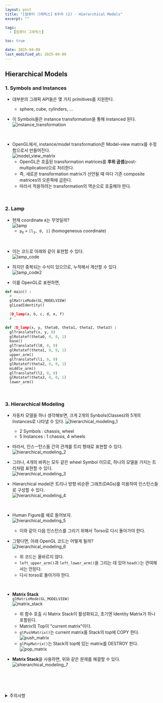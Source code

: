 ```yaml
---
layout: post
title: "[컴퓨터 그래픽스] 6주차 (2) - Hierarchical Models"
excerpt: ""

tags:
  - [컴퓨터 그래픽스]

toc: true

date: 2025-04-09
last_modified_at: 2025-04-09
---
```

## Hierarchical Models
### 1. Symbols and Instances
- 대부분의 그래픽 API들은 몇 가지 primitives를 지원한다.  
  - sphere, cube, cylinders, ...

- 이 Symbols들은 instance transformation을 통해 instanced 된다.  
![instance_transformation][def]  

<br>

- OpenGL에서, instance/model transformation은 Model-view matrix를 수정함으로서 만들어진다.  
![model_view_matrix][def2]  
  - OpenGL은 호출된 transformation matrices를 **후위 곱셈**(post-multiplication)으로 처리한다.  
  - 즉, 새로운 transformation matrix가 선언될 때 마다 기존 composite matrices의 오른쪽에 곱한다.  
  - 따라서 적용하려는 transformation의 역순으로 호출해야 한다.  

<br>

### 2. Lamp
- 현재 coordinate `A`는 무엇일까?  
![lamp][def3]  
  - `p`<sub>`0`</sub> = `[l`<sub>`3`</sub>`, 0, 1]` (homogeneous coordinate)

<br>

- 이는 코드로 아래와 같이 표현할 수 있다.  
![lamp_code][def4]  

- 하지만 중복되는 수식이 있으므로, 누적해서 계산할 수 있다.  
![lamp_code2][def5]  

- 이를 OpenGL로 표현하면,  

```py
def main() :
  # ...
  glMatrixMode(GL_MODELVIEW)
  glLoadIdentity()

  2D_lamp(a, b, c, d, e, f)
  # ...

def 2D_lamp(x, y, theta0, theta1, theta2, theta3) :
  glTranslatef(x, y, 0)
  glRotatef(theta0, 0, 0, 1)
  base()
  glTranslatef(l0, 0, 0)
  glRotatef(theta1, 0, 0, 1)
  upper_arm()
  glTranslatef(l1, 0, 0)
  glRotatef(theta2, 0, 0, 1)
  middle_arm()
  glTranslatef(l2, 0, 0)
  glRotatef(theta3, 0, 0, 1)
  lower_arm()
```

<br>

### 3. Hierarchical Modeling  
- 자동차 모델을 하나 생각해보면, 크게 2개의 Synbols(Classes)와 5개의 Instances로 나타낼 수 있다.
![hierarchical_modeling_1](TODO)  
  - 2 Symbols : chassis, wheel
  - 5 Instances : 1 chassis, 4 wheels

- 따라서, 인스ㅡ턴스들 간의 관계를 트리 형태로 표현할 수 있다.  
![hierarchical_modeling_2](TODO)  

- 그러나, 4개의 바퀴는 모두 같은 wheel Symbol 이므로, 하나의 모델을 가지는 트리처럼 표현할 수 있다.  
![hierarchical_modeling_3](TODO)  

- Hierarchical model은 트리나 방향 비순환 그래프(DAGs)를 이용하여 인스턴스들로 구성할 수 있다.  
![hierarchical_modeling_4](TODO)  

<br>

- Human Figure를 예로 들어보자.  
![hierarchical_modeling_5](TODO)  
  - 이와 같이 다음 인스턴스를 그리기 위해서 Torso로 다시 돌아가야 한다.  

- 그렇다면, 아래 OpenGL 코드는 어떻게 될까?  
![hierarchical_modeling_6](TODO)  
  - 위 코드는 올바르지 않다.
  - `left_upper_arm()`과 `left_lower_arm()`을 그리는 데 있어 `head()`는 관여해서는 안된다.  
  - 다시 torso로 돌아가야 한다.  

<br>

- **Matrix Stack**  
`glMatrixMode(GL_MODELVIEW)`  
![matrix_stack](TODO)  
  - 위 함수 호출 시 Matrix Stack이 활성화되고, 초기엔 Identity Matrix가 하나 포함된다.
  - Matrix의 Top이 "current matrix"이다.
  - `glPushMatrix()`는 current matrix를 Stack의 top에 COPY 한다.  
  ![push_matrix](TODO)
  - `glPopMatrix()`는 Stack의 top에 있는 matrix를 DESTROY 한다.  
  ![pop_matrix](TODO)  

- **Matrix Stack**을 사용하면, 위와 같은 문제를 해결할 수 있다.  
![shierarchical_modeling_7](TODO)  
  

<br>
<br>
<br>
<br>
<details>
<summary>주의사항</summary>
<div markdown="1">

이 포스팅은 강원대학교 김종민 교수님의 컴퓨터 그래픽스 수업을 들으며 내용을 정리 한 것입니다.  
수업 내용에 대한 저작권은 교수님께 있으니,  
다른 곳으로의 무분별한 내용 복사를 자제해 주세요.

</div>
</details> 

[def]: https://i.imgur.com/SSeIMJE.png
[def2]: https://i.imgur.com/EBWOKH8.png
[def3]: https://i.imgur.com/HdsbzjT.png
[def4]: https://i.imgur.com/RaGlQcQ.png
[def5]: https://i.imgur.com/UkmSBHa.png